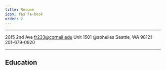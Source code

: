 ```yaml
---
title: Resume
icon: fas fa-book
order: 2
---
```


-------------------     ----------------------------
2015 2nd Ave                       fr233@cornell.edu
Unit 1501                                  @apheliea
Seattle, WA 98121                       201-679-0920
-------------------     ----------------------------

Education
---------
